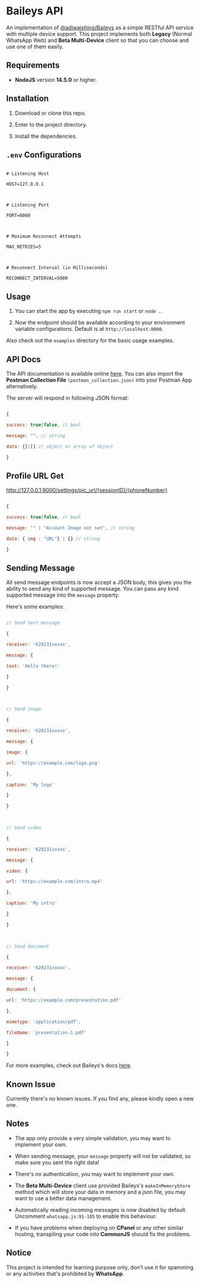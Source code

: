 
# Baileys API

  

An implementation of [@adiwajshing/Baileys](https://github.com/adiwajshing/Baileys) as a simple RESTful API service with multiple device support. This project implements both **Legacy** (Normal WhatsApp Web) and **Beta Multi-Device** client so that you can choose and use one of them easily.

  

## Requirements

  

-  **NodeJS** version **14.5.0** or higher.

  

## Installation

  

1. Download or clone this repo.

2. Enter to the project directory.

3. Install the dependencies.

  

## `.env` Configurations

  

```env

# Listening Host

HOST=127.0.0.1

  

# Listening Port

PORT=8000

  

# Maximum Reconnect Attempts

MAX_RETRIES=5

  

# Reconnect Interval (in Milliseconds)

RECONNECT_INTERVAL=5000

```

  

## Usage

  

1. You can start the app by executing `npm run start` or `node .`.

2. Now the endpoint should be available according to your environment variable configurations. Default is at `http://localhost:8000`.

  

Also check out the `examples` directory for the basic usage examples.

  

## API Docs

  

The API documentation is available online [here](https://documenter.getpostman.com/view/18988925/UVeNni36). You can also import the **Postman Collection File**  `(postman_collection.json)` into your Postman App alternatively.

  

The server will respond in following JSON format:

  

```javascript

{

success: true|false, // bool

message: "", // string

data: {}|[] // object or array of object

}

```

## Profile URL Get

http://127.0.0.1:8000/settings/pic_url/{sessionID}/{phoneNumber}

```javascript

{

success: true|false, // bool

message: "" | "Account Image not set", // string

data: { img : "URL"} | {} // string

}

```



## Sending Message

  

All send message endpoints is now accept a JSON body, this gives you the ability to send any kind of supported message. You can pass any kind supported message into the `message` property.

  

Here's some examples:

  

```javascript

// Send text message

{

receiver: '628231xxxxx',

message: {

text: 'Hello there!'

}

}

  

// Send image

{

receiver: '628231xxxxx',

message: {

image: {

url: 'https://example.com/logo.png'

},

caption: 'My logo'

}

}

  

// Send video

{

receiver: '628231xxxxx',

message: {

video: {

url: 'https://example.com/intro.mp4'

},

caption: 'My intro'

}

}

  

// Send document

{

receiver: '628231xxxxx',

message: {

document: {

url: 'https://example.com/presentation.pdf'

},

mimetype: 'application/pdf',

fileName: 'presentation-1.pdf'

}

}

```

  

For more examples, check out Baileys's docs [here](https://github.com/adiwajshing/Baileys#sending-messages).

  

## Known Issue

  

Currently there's no known issues. If you find any, please kindly open a new one.

  

## Notes

  

- The app only provide a very simple validation, you may want to implement your own.

- When sending message, your `message` property will not be validated, so make sure you sent the right data!

- There's no authentication, you may want to implement your own.

- The **Beta Multi-Device** client use provided Baileys's `makeInMemoryStore` method which will store your data in memory and a json file, you may want to use a better data management.

- Automatically reading incoming messages is now disabled by default. Uncomment `whatsapp.js:91-105` to enable this behaviour.

- If you have problems when deploying on **CPanel** or any other similar hosting, transpiling your code into **CommonJS** should fix the problems.

  

## Notice

  

This project is intended for learning purpose only, don't use it for spamming or any activities that's prohibited by **WhatsApp**.